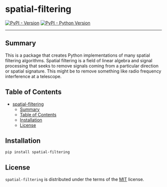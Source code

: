 # spatial-filtering

[![PyPI - Version](https://img.shields.io/pypi/v/spatial-filtering.svg)](https://pypi.org/project/spatial-filtering)
[![PyPI - Python Version](https://img.shields.io/pypi/pyversions/spatial-filtering.svg)](https://pypi.org/project/spatial-filtering)

-----

## Summary
This is a package that creates Python implementations of many spatial filtering algorithms. Spatial filtering is a field of linear algebra and signal processing that seeks to remove signals coming from a particular direction or spatial signature.
This might be to remove something like radio frequency interference at a telescope.

## Table of Contents

- [spatial-filtering](#spatial-filtering)
  - [Summary](#summary)
  - [Table of Contents](#table-of-contents)
  - [Installation](#installation)
  - [License](#license)

## Installation

```console
pip install spatial-filtering
```

## License

`spatial-filtering` is distributed under the terms of the [MIT](https://spdx.org/licenses/MIT.html) license.
